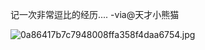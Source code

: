 

记一次非常逗比的经历.... -via@天才小熊猫

![0a86417b7c7948008ffa358f4daa6754.jpg](https://wxlzmt.github.io/cdn1/ext/qw/groups/40010/0a86417b7c7948008ffa358f4daa6754.jpg)

